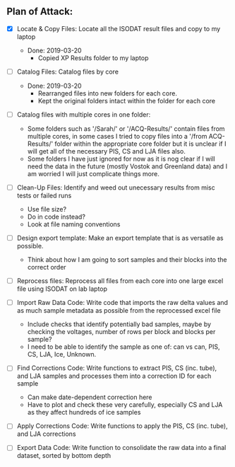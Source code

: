 Plan of Attack:
---------------

- [x] Locate & Copy Files: Locate all the ISODAT result files and copy to my laptop
    - Done: 2019-03-20
        - Copied XP Results folder to my laptop
    
- [ ] Catalog Files: Catalog files by core
    - Done: 2019-03-20
        - Rearranged files into new folders for each core.
        - Kept the original folders intact within the folder for each core
        
- [ ] Catalog files with multiple cores in one folder:
    - Some folders such as '/Sarah/' or '/ACQ-Results/' contain files from multiple cores, in some cases I tried to copy files into a '/from ACQ-Results/' folder within the appropriate core folder but it is unclear if I will get all of the necessary PIS, CS and LJA files also.
    - Some folders I have just ignored for now as it is nog clear if I will need the data in the future (mostly Vostok and Greenland data) and I am worried I will just complicate things more.

- [ ] Clean-Up Files: Identify and weed out unecessary results from misc tests or failed runs
    - Use file size?
    - Do in code instead?
    - Look at file naming conventions
    
- [ ] Design export template: Make an export template that is as versatile as possible.
    - Think about how I am going to sort samples and their blocks into the correct order
    
- [ ] Reprocess files: Reprocess all files from each core into one large excel file using ISODAT on lab laptop
        
- [ ] Import Raw Data Code: Write code that imports the raw delta values and as much sample metadata as possible from the reprocessed excel file
    - Include checks that identify potentially bad samples, maybe by checking the voltages, number of rows per block and blocks per sample?
    - I need to be able to identify the sample as one of: can vs can, PIS, CS, LJA, Ice, Unknown.
    
- [ ] Find Corrections Code: Write functions to extract PIS, CS (inc. tube), and LJA samples and processes them into a correction ID for each sample
    - Can make date-dependent correction here
    - Have to plot and check these very carefully, especially CS and LJA as they affect hundreds of ice samples
    
- [ ] Apply Corrections Code: Write functions to apply the PIS, CS (inc. tube), and LJA corrections

- [ ] Export Data Code: Write function to consolidate the raw data into a final dataset, sorted by bottom depth
